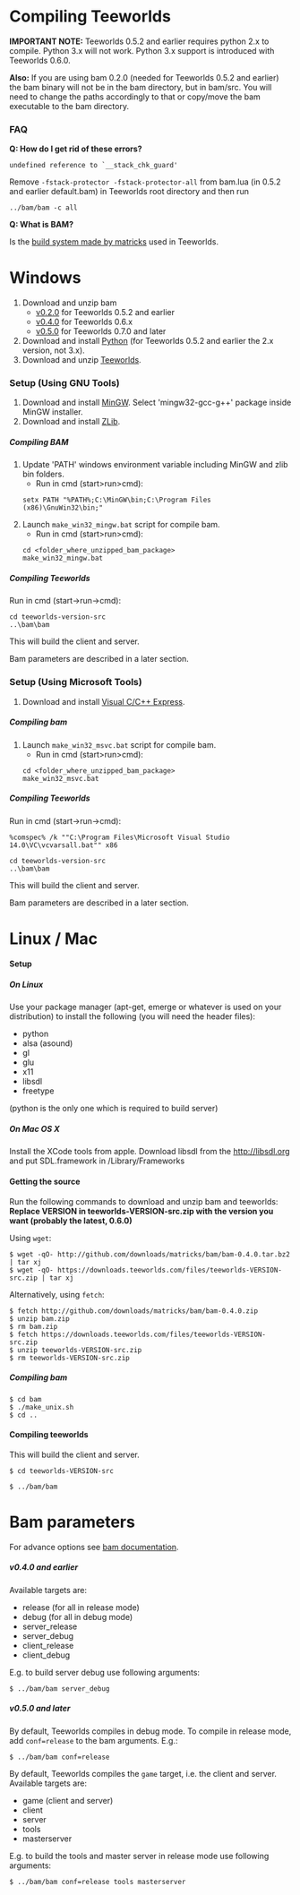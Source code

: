 # Compiling Teeworlds

**IMPORTANT NOTE:** Teeworlds 0.5.2 and earlier requires python 2.x to compile. Python 3.x will not work. Python 3.x support is introduced with Teeworlds 0.6.0.

**Also:** If you are using bam 0.2.0 (needed for Teeworlds 0.5.2 and earlier) the bam binary will not be in the bam directory, but in bam/src. You will need to change the paths accordingly to that or copy/move the bam executable to the bam directory.

### FAQ

**Q: How do I get rid of these errors?**

```
undefined reference to `__stack_chk_guard'
```

Remove `-fstack-protector -fstack-protector-all` from bam.lua (in 0.5.2 and earlier default.bam) in Teeworlds root directory and then run

```
../bam/bam -c all
```

**Q: What is BAM?**

Is the [build system made by matricks](http://matricks.github.io/bam/) used in Teeworlds.


# Windows

1. Download and unzip bam
    - [v0.2.0](http://github.com/downloads/matricks/bam/bam-0.2.0.zip) for Teeworlds 0.5.2 and earlier
    - [v0.4.0](http://github.com/downloads/matricks/bam/bam-0.4.0.zip) for Teeworlds 0.6.x
    - [v0.5.0](https://github.com/matricks/bam/archive/v0.5.0.zip) for Teeworlds 0.7.0 and later
2. Download and install [Python](https://www.python.org/download/) (for Teeworlds 0.5.2 and earlier the 2.x version, not 3.x).
4. Download and unzip [Teeworlds](https://www.teeworlds.com/?page=downloads).

### Setup (Using GNU Tools)

1. Download and install [MinGW](http://sourceforge.net/projects/mingw/files/latest/download?source=files). Select 'mingw32-gcc-g++' package inside MinGW installer.
2. Download and install [ZLib](http://gnuwin32.sourceforge.net/downlinks/zlib.php).

##### Compiling BAM

1. Update 'PATH' windows environment variable including MinGW and zlib bin folders.
    - Run in cmd (start>run>cmd):
    ```
    setx PATH "%PATH%;C:\MinGW\bin;C:\Program Files (x86)\GnuWin32\bin;"
    ```
2. Launch `make_win32_mingw.bat` script for compile bam.
    - Run in cmd (start>run>cmd):
    ```
    cd <folder_where_unzipped_bam_package>
    make_win32_mingw.bat
    ```

##### Compiling Teeworlds

Run in cmd (start->run->cmd):

```
cd teeworlds-version-src
..\bam\bam
```

This will build the client and server.

Bam parameters are described in a later section.

### Setup (Using Microsoft Tools)

1. Download and install [Visual C/C++ Express](https://www.visualstudio.com/post-download-vs/?sku=xdesk&clcid=0x409&telem=ga).

##### Compiling bam

1. Launch `make_win32_msvc.bat` script for compile bam.
    - Run in cmd (start>run>cmd):
    ```
    cd <folder_where_unzipped_bam_package>
    make_win32_msvc.bat
    ```

##### Compiling Teeworlds

Run in cmd (start->run->cmd):

```
%comspec% /k ""C:\Program Files\Microsoft Visual Studio 14.0\VC\vcvarsall.bat"" x86

cd teeworlds-version-src
..\bam\bam
```

This will build the client and server.

Bam parameters are described in a later section.

# Linux / Mac

#### Setup

##### On Linux

Use your package manager (apt-get, emerge or whatever is used on your distribution) to install the following (you will need the header files):

- python
- alsa (asound)
- gl
- glu
- x11
- libsdl
- freetype

(python is the only one which is required to build server)

##### On Mac OS X

Install the XCode tools from apple. Download libsdl from the http://libsdl.org and put SDL.framework in /Library/Frameworks

#### Getting the source

Run the following commands to download and unzip bam and teeworlds:
**Replace VERSION in teeworlds-VERSION-src.zip with the version you want (probably the latest, 0.6.0)**

Using `wget`:

```
$ wget -qO- http://github.com/downloads/matricks/bam/bam-0.4.0.tar.bz2 | tar xj
$ wget -qO- https://downloads.teeworlds.com/files/teeworlds-VERSION-src.zip | tar xj
```

Alternatively, using `fetch`:

```
$ fetch http://github.com/downloads/matricks/bam/bam-0.4.0.zip
$ unzip bam.zip
$ rm bam.zip
$ fetch https://downloads.teeworlds.com/files/teeworlds-VERSION-src.zip
$ unzip teeworlds-VERSION-src.zip
$ rm teeworlds-VERSION-src.zip
```

##### Compiling bam
```
$ cd bam
$ ./make_unix.sh
$ cd ..
```

#### Compiling teeworlds
This will build the client and server.

```
$ cd teeworlds-VERSION-src

$ ../bam/bam
```

# Bam parameters
For advance options see [bam documentation](http://matricks.github.io/bam/bam.html#5).

##### v0.4.0 and earlier
Available targets are:
- release (for all in release mode)
- debug (for all in debug mode)
- server_release
- server_debug
- client_release
- client_debug

E.g. to build server debug use following arguments:

`$ ../bam/bam server_debug`

##### v0.5.0 and later
By default, Teeworlds compiles in debug mode. To compile in release mode, add `conf=release` to the bam arguments. E.g.:

`$ ../bam/bam conf=release`

By default, Teeworlds compiles the `game` target, i.e. the client and server. Available targets are:
- game (client and server)
- client
- server
- tools
- masterserver

E.g. to build the tools and master server in release mode use following arguments:

`$ ../bam/bam conf=release tools masterserver`
